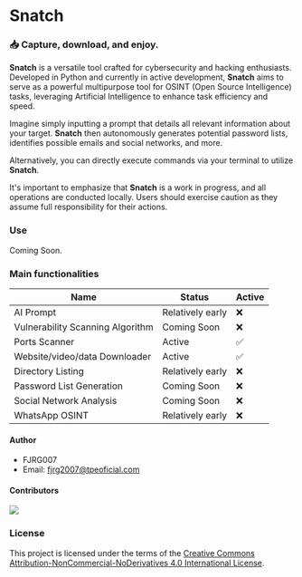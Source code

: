 # Snatch
### 📥 Capture, download, and enjoy.

**Snatch** is a versatile tool crafted for cybersecurity and hacking enthusiasts. Developed in Python and currently in active development, **Snatch** aims to serve as a powerful multipurpose tool for OSINT (Open Source Intelligence) tasks, leveraging Artificial Intelligence to enhance task efficiency and speed.

Imagine simply inputting a prompt that details all relevant information about your target. **Snatch** then autonomously generates potential password lists, identifies possible emails and social networks, and more.

Alternatively, you can directly execute commands via your terminal to utilize **Snatch**.

It's important to emphasize that **Snatch** is a work in progress, and all operations are conducted locally. Users should exercise caution as they assume full responsibility for their actions.

### Use
Coming Soon.

### Main functionalities

| Name                           | Status              | Active |
|--------------------------------|---------------------|--------|
| AI Prompt                      | Relatively early    | ❌     |
| Vulnerability Scanning Algorithm| Coming Soon        | ❌     |
| Ports Scanner                  | Active              | ✅     |
| Website/video/data Downloader  | Active              | ✅     |
| Directory Listing              | Relatively early    | ❌     |
| Password List Generation       | Coming Soon         | ❌     |
| Social Network Analysis        | Coming Soon         | ❌     |
| WhatsApp OSINT                 | Relatively early    | ❌     |


#### Author
 - FJRG007
 - Email: [fjrg2007@tpeoficial.com](mailto:fjrg2007@tpeoficial.com)

#### Contributors
<a href="https://github.com/FJRG2007/snatch/graphs/contributors">
    <img src="https://contrib.rocks/image?repo=FJRG2007/snatch" class="not-center" loading="lazy" />
</a>

### License
This project is licensed under the terms of the [Creative Commons Attribution-NonCommercial-NoDerivatives 4.0 International License](./LICENSE).
